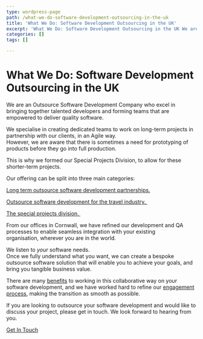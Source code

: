 ```yaml
---
type: wordpress-page
path: /what-we-do-software-development-outsourcing-in-the-uk
title: 'What We Do: Software Development Outsourcing in the UK'
excerpt: 'What We Do: Software Development Outsourcing in the UK We are an Outsource Software Development Company who excel in bringing together talented developers and forming teams that are empowered to deliver quality software. We specialise in creating dedicated teams to work on long-term projects in partnership with our clients, in an Agile way. However, we are aware …'
categories: []
tags: []

---
```

What We Do: Software Development Outsourcing in the UK
======================================================

We are an Outsource Software Development Company who excel in bringing together talented developers and forming teams that are empowered to deliver quality software.

We specialise in creating dedicated teams to work on long-term projects in partnership with our clients, in an Agile way.  
However, we are aware that there is sometimes a need for prototyping of products before they go into full production.

This is why we formed our Special Projects Division, to allow for these shorter-term projects.

Our offering can be split into three main categories:

[Long term outsource software development partnerships.](https://www.headforwards.com/2017/08/how-outsourcing-your-software-development-with-headforwards-works/)

[Outsource software development for the travel industry. ](https://www.headforwards.com/outsource-software-development-specialists-for-the-travel-industry/)

[The special projects division. ](https://www.headforwards.com/2016/07/headforwards-merger/)

From our offices in Cornwall, we have refined our development and QA processes to enable seamless integration with your existing organisation, wherever you are in the world.

We listen to _your_ software needs.  
Once we fully understand what you want, we can create a bespoke outsource software solution that will enable you to achieve your goals, and bring you tangible business value.

There are many [benefits](https://www.headforwards.com/who-we-are/benefits-of-outsourcing/) to working in this collaborative way on your software development, and we have worked hard to refine our [engagement process](https://www.headforwards.com/headforwards-engagement-process/), making the transition as smooth as possible.

If you are looking to outsource your software development and would like to discuss your project, please get in touch. We look forward to hearing from you.

[Get In Touch](https://www.headforwards.com/contactus/)
